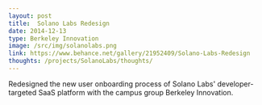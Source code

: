 ```yaml
---
layout: post
title:  Solano Labs Redesign
date: 2014-12-13
type: Berkeley Innovation
image: /src/img/solanolabs.png
link: https://www.behance.net/gallery/21952409/Solano-Labs-Redesign
thoughts: /projects/SolanoLabs/thoughts/
---
```

Redesigned the new user onboarding process of Solano Labs' developer-targeted SaaS platform with the campus group Berkeley Innovation.
